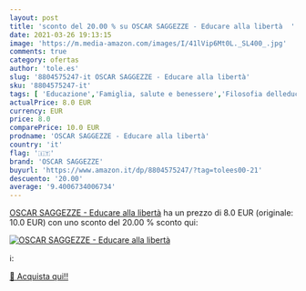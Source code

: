 ```yaml
---
layout: post
title: 'sconto del 20.00 % su OSCAR SAGGEZZE - Educare alla libertà  '
date: 2021-03-26 19:13:15
image: 'https://m.media-amazon.com/images/I/41lVip6Mt0L._SL400_.jpg'
comments: true
category: ofertas
author: 'tole.es'
slug: '8804575247-it OSCAR SAGGEZZE - Educare alla libertà'
sku: '8804575247-it'
tags: [ 'Educazione','Famiglia, salute e benessere','Filosofia delleducazione','Giocattoli prima infanzia','Giochi e giocattoli','Giochi per attività motorie','Letteratura e narrativa','Libri','Libri universitari','Libri universitari scienze delleducazione','Società e scienze sociali','Storia della letteratura e critica letteraria','oscar saggezze', ]
actualPrice: 8.0 EUR
currency: EUR
price: 8.0
comparePrice: 10.0 EUR
prodname: 'OSCAR SAGGEZZE - Educare alla libertà'
country: 'it'
flag: '🇮🇹'
brand: 'OSCAR SAGGEZZE'
buyurl: 'https://www.amazon.it/dp/8804575247/?tag=tolees00-21'
descuento: '20.00'
average: '9.4006734006734'
---
```


[OSCAR SAGGEZZE - Educare alla libertà](https://www.amazon.it/dp/8804575247/?tag=tolees00-21) ha un prezzo di 8.0 EUR (originale: 10.0 EUR) con uno sconto del 20.00 % sconto qui:

[![OSCAR SAGGEZZE - Educare alla libertà](https://m.media-amazon.com/images/I/41lVip6Mt0L._SL400_.jpg)](https://www.amazon.it/dp/8804575247/?tag=tolees00-21)

ℹ️:


[🛒 Acquista qui!!](https://www.amazon.it/dp/8804575247/?tag=tolees00-21)
